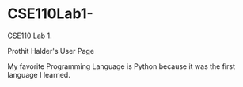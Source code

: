 # CSE110Lab1-
CSE110 Lab 1. 

Prothit Halder's User Page

My favorite Programming Language is Python because it was the first language I learned.
